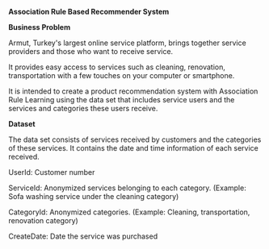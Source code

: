 **Association Rule Based Recommender System**

**Business Problem**

Armut, Turkey's largest online service platform, brings together service providers and those who want to receive service.

It provides easy access to services such as cleaning, renovation, transportation with a few touches on your computer or smartphone.

It is intended to create a product recommendation system with Association Rule Learning using the data set that includes service users and the services and categories these users receive.

**Dataset**

The data set consists of services received by customers and the categories of these services. It contains the date and time information of each service received.

UserId: Customer number

ServiceId: Anonymized services belonging to each category. (Example: Sofa washing service under the cleaning category)

CategoryId: Anonymized categories. (Example: Cleaning, transportation, renovation category)

CreateDate: Date the service was purchased

